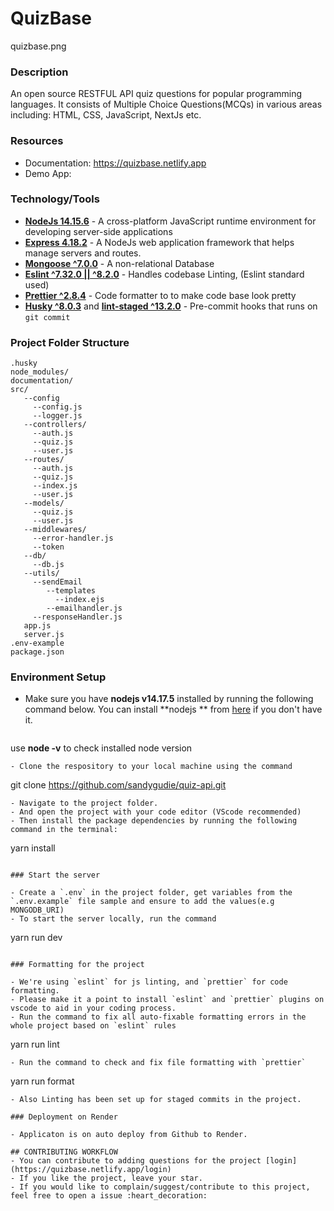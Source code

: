 # QuizBase

quizbase.png


### Description

An open source RESTFUL API quiz questions for popular programming languages. It consists of Multiple Choice Questions(MCQs) in various areas including: HTML, CSS, JavaScript, NextJs etc.

### Resources

- Documentation: https://quizbase.netlify.app
- Demo App:

### Technology/Tools

- [**NodeJs 14.15.6**](https://nodejs.org/en/) - A cross-platform JavaScript runtime environment for developing server-side applications
- [**Express 4.18.2**](https://expressjs.com/) - A NodeJs web application framework that helps manage servers and routes.
- [**Mongoose ^7.0.0**](https://www.mongodb.com/) - A non-relational Database
- [**Eslint ^7.32.0 || ^8.2.0**](https://eslint.org/) - Handles codebase Linting, (Eslint standard used)
- [**Prettier ^2.8.4**](https://prettier.io/) - Code formatter to to make code base look pretty
- [**Husky ^8.0.3**](https://github.com/typicode/husky) and [**lint-staged ^13.2.0**](https://github.com/okonet/lint-staged) - Pre-commit hooks that runs on `git commit`

### Project Folder Structure

```
.husky
node_modules/
documentation/
src/
   --config
     --config.js
     --logger.js
   --controllers/
     --auth.js
     --quiz.js
     --user.js
   --routes/
     --auth.js
     --quiz.js
     --index.js
     --user.js
   --models/
     --quiz.js
     --user.js
   --middlewares/
     --error-handler.js
     --token
   --db/
     --db.js
   --utils/
     --sendEmail
        --templates
          --index.ejs
        --emailhandler.js
     --responseHandler.js
   app.js
   server.js
.env-example
package.json
```

### Environment Setup

- Make sure you have **nodejs v14.17.5** installed by running the following command below. You can install **nodejs ** from [here](https://nodejs.org/en/download/) if you don't have it.
  ```
 use **node -v** to check installed node version
  ```
- Clone the respository to your local machine using the command
  ```
  git clone https://github.com/sandygudie/quiz-api.git
  ```
- Navigate to the project folder.
- And open the project with your code editor (VScode recommended)
- Then install the package dependencies by running the following command in the terminal:
  ```
  yarn install
  ```

### Start the server

- Create a `.env` in the project folder, get variables from the `.env.example` file sample and ensure to add the values(e.g MONGODB_URI)
- To start the server locally, run the command
  ```
   yarn run dev
  ```

### Formatting for the project

- We're using `eslint` for js linting, and `prettier` for code formatting.
- Please make it a point to install `eslint` and `prettier` plugins on vscode to aid in your coding process.
- Run the command to fix all auto-fixable formatting errors in the whole project based on `eslint` rules
  ```
  yarn run lint
  ```
- Run the command to check and fix file formatting with `prettier`
  ```
  yarn run format
  ```
- Also Linting has been set up for staged commits in the project.

### Deployment on Render

- Applicaton is on auto deploy from Github to Render.

## CONTRIBUTING WORKFLOW
- You can contribute to adding questions for the project [login](https://quizbase.netlify.app/login)
- If you like the project, leave your star.
- If you would like to complain/suggest/contribute to this project, feel free to open a issue :heart_decoration:

